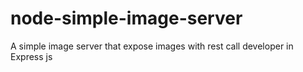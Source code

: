 # node-simple-image-server
A simple image server that expose images with rest call developer in Express js
